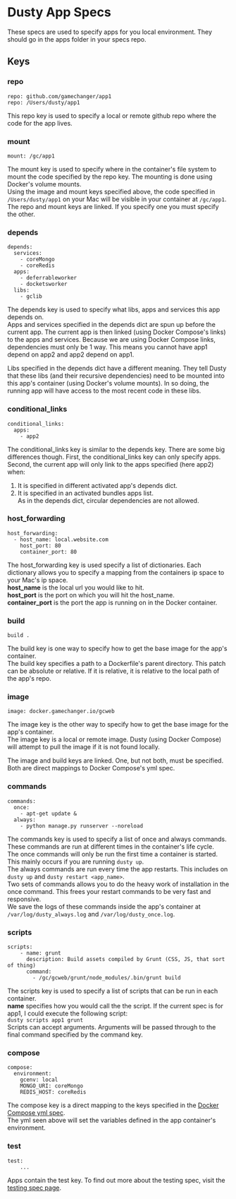# Dusty App Specs
These specs are used to specify apps for you local environment. They should go in the apps folder in your specs repo.

## Keys

### repo
```
repo: github.com/gamechanger/app1
repo: /Users/dusty/app1
```
This repo key is used to specify a local or remote github repo where the code for the app lives.

### mount
```
mount: /gc/app1
```
The mount key is used to specify where in the container's file system to mount the code specified by the repo key.  The mounting is done using Docker's volume mounts. <br />
Using the image and mount keys specified above, the code specified in `/Users/dusty/app1` on your Mac will be visible in your container at `/gc/app1`.<br />
The repo and mount keys are linked.  If you specify one you must specify the other.<br />


### depends
```
depends:
  services:
    - coreMongo
    - coreRedis
  apps:
    - deferrableworker
    - docketsworker
  libs:
    - gclib
```
The depends key is used to specify what libs, apps and services this app depends on.<br />
Apps and services specified in the depends dict are spun up before the current app. The current app is then linked (using Docker Compose's links) to the apps and services. Because we are using Docker Compose links, dependencies must only be 1 way.  This means you cannot have app1 depend on app2 and app2 depend on app1.

Libs specified in the depends dict have a different meaning.  They tell Dusty that these libs (and their recursive dependencies) need to be mounted into this app's container (using Docker's volume mounts).  In so doing, the running app will have access to the most recent code in these libs.

### conditional_links
```
conditional_links:
  apps:
    - app2
```
The conditional_links key is similar to the depends key. There are some big differences though. First, the conditional_links key can only specify apps. Second, the current app will only link to the apps specified (here app2) when: <br/>
1. It is specified in different activated app's depends dict. <br/>
2. It is specified in an activated bundles apps list. <br/>
As in the depends dict, circular dependencies are not allowed.

### host_forwarding
```
host_forwarding:
  - host_name: local.website.com
    host_port: 80
    container_port: 80
```
The host_forwarding key is used specify a list of dictionaries.  Each dictionary allows you to specify a mapping from the containers ip space to your Mac's ip space.<br />
**host_name** is the local url you would like to hit.<br />
**host_port** is the port on which you will hit the host_name.<br />
**container_port** is the port the app is running on in the Docker container.<br />

### build
```
build .
```
The build key is one way to specify how to get the base image for the app's container. <br />
The build key specifies a path to a Dockerfile's parent directory. This patch can be absolute or relative. If it is relative, it is relative to the local path of the app's repo.<br />
### image
```
image: docker.gamechanger.io/gcweb
```
The image key is the other way to specify how to get the base image for the app's container.<br />
The image key is a local or remote image.  Dusty (using Docker Compose) will attempt to pull the image if it is not found locally.

The image and build keys are linked. One, but not both, must be specified. Both are direct mappings to Docker Compose's yml spec.<br />

### commands
```
commands:
  once:
    - apt-get update &
  always:
    - python manage.py runserver --noreload
```
The commands key is used to specify a list of once and always commands.  These commands are run at different times in the container's life cycle.<br />
The once commands will only be run the first time a container is started. This mainly occurs if you are running `dusty up`.<br />
The always commands are run every time the app restarts. This includes on `dusty up` and `dusty restart <app_name>`.<br />
Two sets of commands allows you to do the heavy work of installation in the once command. This frees your restart commands to be very fast and responsive.<br />
We save the logs of these commands inside the app's container at `/var/log/dusty_always.log` and `/var/log/dusty_once.log`.<br />

### scripts
```
scripts:
    - name: grunt
      description: Build assets compiled by Grunt (CSS, JS, that sort of thing)
      command:
        - /gc/gcweb/grunt/node_modules/.bin/grunt build
```
The scripts key is used to specify a list of scripts that can be run in each container.<br />
**name** specifies how you would call the the script. If the current spec is for app1, I could execute the following script:<br />
`dusty scripts app1 grunt` <br/>
Scripts can accept arguments.  Arguments will be passed through to the final command specified by the command key.<br />

### compose
```
compose:
  environment:
    gcenv: local
    MONGO_URI: coreMongo
    REDIS_HOST: coreRedis
```
The compose key is a direct mapping to the keys specified in the [Docker Compose yml spec](https://docs.docker.com/compose/yml/).<br />
The yml seen above will set the variables defined in the app container's environment.<br />

### test
```
test:
    ...
```
Apps contain the test key.  To find out more about the testing spec, visit the [testing spec page](./testing-specs).

